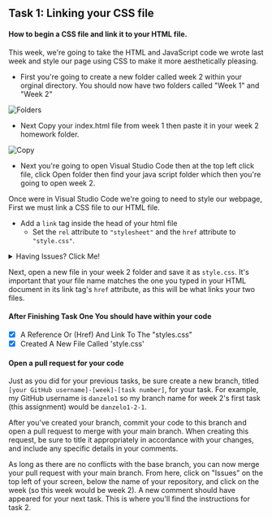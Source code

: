 ## Task 1: Linking your CSS file

#### How to begin a CSS file and link it to your HTML file.

This week, we're going to take the HTML and JavaScript code we wrote last week and style our page using CSS to make it more aesthetically pleasing.  

- First you're going to create a new folder called week 2 within your orginal directory. You should now have two folders called "Week 1" and "Week 2"

![Folders](https://i.gyazo.com/65456175a2f8c6c419a9ed354439c77f.png)

- Next Copy your index.html file from week 1 then paste it in your week 2 homework folder.

![Copy](https://i.gyazo.com/b2fa8ced536088a0ce51ffb0a9fc6409.gif)

- Next you're going to open Visual Studio Code then at the top left click file, click Open folder then find your java script folder which then you're going to open week 2.

Once were in Visual Studio Code we're going to need to style our webpage, First we must link a CSS file to our HTML file.  

- Add a `link` tag inside the head of your html file
  - Set the `rel` attribute to `"stylesheet"` and the `href` attribute to `"style.css"`.
 <details><summary>Having Issues? Click Me!</summary>
<p>

```html
<link rel="stylesheet" href="styles.css"
```

</p>
</details>

Next, open a new file in your week 2 folder and save it as `style.css`. It's important that your file name matches the one you typed in your HTML document in its link tag's `href` attribute, as this will be what links your two files.

#### After Finishing Task One You should have within your code
- [x] A Reference Or (Href) And Link To The "styles.css"
- [x] Created A New File Called 'style.css'

#### Open a pull request for your code

Just as you did for your previous tasks, be sure create a new branch, titled `[your GitHub username]-[week]-[task number]`, for your task.  For example, my GitHub username is `danzelo1` so my branch name for week 2's first task (this assignment) would be `danzelo1-2-1`.

After you've created your branch, commit your code to this branch and open a pull request to merge with your main branch.  When creating this request, be sure to title it appropriately in accordance with your changes, and include any specific details in your comments.

As long as there are no conflicts with the base branch, you can now merge your pull request with your main branch. From here, click on "Issues" on the top left of your screen, below the name of your repository, and click on the week (so this week would be week 2). A new comment should have appeared for your next task. This is where you'll find the instructions for task 2.

